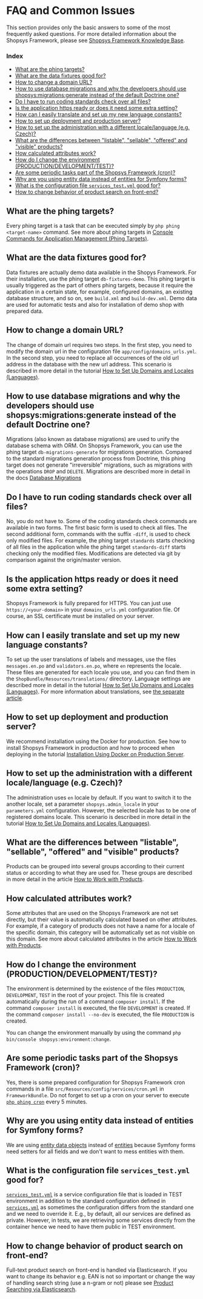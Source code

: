 # FAQ and Common Issues

This section provides only the basic answers to some of the most frequently asked questions.
For more detailed information about the Shopsys Framework, please see [Shopsys Framework Knowledge Base](../index.md).

### Index
- [What are the phing targets?](#what-are-the-phing-targets)
- [What are the data fixtures good for?](#what-are-the-data-fixtures-good-for)
- [How to change a domain URL?](#how-to-change-a-domain-url)
- [How to use database migrations and why the developers should use shopsys:migrations:generate instead of the default Doctrine one?](#how-to-use-database-migrations-and-why-the-developers-should-use-shopsysmigrationsgenerate-instead-of-the-default-doctrine-one)
- [Do I have to run coding standards check over all files?](#do-i-have-to-run-coding-standards-check-over-all-files)
- [Is the application https ready or does it need some extra setting?](#is-the-application-https-ready-or-does-it-need-some-extra-setting)
- [How can I easily translate and set up my new language constants?](#how-can-i-easily-translate-and-set-up-my-new-language-constants)
- [How to set up deployment and production server?](#how-to-set-up-deployment-and-production-server)
- [How to set up the administration with a different locale/language (e.g. Czech)?](#how-to-set-up-the-administration-with-a-different-localelanguage-eg-czech)
- [What are the differences between "listable", "sellable", "offered" and "visible" products?](#what-are-the-differences-between-listable-sellable-offered-and-visible-products)
- [How calculated attributes work?](#how-calculated-attributes-work)
- [How do I change the environment (PRODUCTION/DEVELOPMENT/TEST)?](#how-do-i-change-the-environment-productiondevelopmenttest)
- [Are some periodic tasks part of the Shopsys Framework (cron)?](#are-some-periodic-tasks-part-of-the-shopsys-framework-cron)
- [Why are you using entity data instead of entities for Symfony forms?](#why-are-you-using-entity-data-instead-of-entities-for-symfony-forms)
- [What is the configuration file `services_test.yml` good for?](#what-is-the-configuration-file-services_testyml-good-for)
- [How to change behavior of product search on front-end?](#how-to-change-behavior-of-product-search-on-front-end)

## What are the phing targets?
Every phing target is a task that can be executed simply by `php phing <target-name>` command.
See more about phing targets in [Console Commands for Application Management (Phing Targets)](./console-commands-for-application-management-phing-targets.md).

## What are the data fixtures good for?
Data fixtures are actually demo data available in the Shopys Framework.
For their installation, use the phing target `db-fixtures-demo`.
This phing target is usually triggered as the part of others phing targets, because it require the application in a certain state, for example, configured domains, an existing database structure, and so on, see `build.xml` and `build-dev.xml`.
Demo data are used for automatic tests and also for installation of demo shop with prepared data.

## How to change a domain URL?
The change of domain url requires two steps.
In the first step, you need to modify the domain url in the configuration file `app/config/domains_urls.yml`.
In the second step, you need to replace all occurrences of the old url address in the database with the new url address.
This scenario is described in more detail in the tutorial [How to Set Up Domains and Locales (Languages)](./how-to-set-up-domains-and-locales.md#4-change-the-url-address-for-an-existing-domain).

## How to use database migrations and why the developers should use shopsys:migrations:generate instead of the default Doctrine one?
Migrations (also known as database migrations) are used to unify the database schema with ORM.
On Shopsys Framework, you can use the phing target `db-migrations-generate` for migrations generation.
Compared to the standard migrations generation process from Doctrine, this phing target does not generate "irreversible" migrations, such as migrations with the operations `DROP` and `DELETE`.
Migrations are described more in detail in the docs [Database Migrations](./database-migrations.md)

## Do I have to run coding standards check over all files?
No, you do not have to.
Some of the coding standards check commands are available in two forms.
The first basic form is used to check all files.
The second additional form, commands with the suffix `-diff`, is used to check only modified files.
For example, the phing target `standards` starts checking of all files in the application while the phing target `standards-diff` starts checking only the modified files.
Modifications are detected via git by comparison against the origin/master version.

## Is the application https ready or does it need some extra setting?
Shopsys Framework is fully prepared for HTTPS.
You can just use `https://<your-domain>` in your `domains_urls.yml` configuration file.
Of course, an SSL certificate must be installed on your server.

## How can I easily translate and set up my new language constants?
To set up the user translations of labels and messages, use the files `messages.en.po` and `validators.en.po`, where `en` represents the locale.
These files are generated for each locale you use, and you can find them in the `ShopBundle/Resources/translations/` directory.
Language settings are described more in detail in the tutorial [How to Set Up Domains and Locales (Languages)](./how-to-set-up-domains-and-locales.md#3-locale-settings).
For more information about translations, see [the separate article](/docs/introduction/translations.md).

## How to set up deployment and production server?
We recommend installation using the Docker for production.
See how to install Shopsys Framework in production and how to proceed when deploying in the tutorial [Installation Using Docker on Production Server](../installation/installation-using-docker-on-production-server.md).

## How to set up the administration with a different locale/language (e.g. Czech)?
The administration uses `en` locale by default.
If you want to switch it to the another locale, set a parameter `shopsys.admin_locale` in your `parameters.yml` configuration.
However, the selected locale has to be one of registered domains locale.
This scenario is described in more detail in the tutorial [How to Set Up Domains and Locales (Languages)](./how-to-set-up-domains-and-locales.md#36-locale-in-administration).

## What are the differences between "listable", "sellable", "offered" and "visible" products?
Products can be grouped into several groups according to their current status or according to what they are used for.
These groups are described in more detail in the article [How to Work with Products](./how-to-work-with-products.md).

## How calculated attributes work?
Some attributes that are used on the Shopsys Framework are not set directly, but their value is automatically calculated based on other attributes.
For example, if a category of products does not have a name for a locale of the specific domain, this category will be automatically set as not visible on this domain.
See more about calculated attributes in the article [How to Work with Products](./how-to-work-with-products.md).

## How do I change the environment (PRODUCTION/DEVELOPMENT/TEST)?
The environment is determined by the existence of the files `PRODUCTION`, `DEVELOPMENT`, `TEST` in the root of your project.
This file is created automatically during the run of a command `composer install`.
If the command `composer install` is executed, the file `DEVELOPMENT` is created.
If the command `composer install --no-dev` is executed, the file `PRODUCTION` is created.

You can change the environment manually by using the command `php bin/console shopsys:environment:change`.

## Are some periodic tasks part of the Shopsys Framework (cron)?
Yes, there is some prepared configuration for Shopsys Framework cron commands in a file `src/Resources/config/services/cron.yml` in `FrameworkBundle`.
Do not forget to set up a cron on your server to execute [`php phing cron`](/docs/introduction/console-commands-for-application-management-phing-targets.md#cron) every 5 minutes.

## Why are you using entity data instead of entities for Symfony forms?
We are using [entity data objects](entities.md#entity-data) instead of [entities](basics-about-model-architecture.md#entity)
because Symfony forms need setters for all fields and we don't want to mess entities with them.

## What is the configuration file `services_test.yml` good for?
[`services_test.yml`](../../project-base/src/Shopsys/ShopBundle/Resources/config/services_test.yml)
is a service configuration file that is loaded in TEST environment in addition to
the standard configuration defined in [`services.yml`](../../project-base/src/Shopsys/ShopBundle/Resources/config/services.yml) as sometimes the configuration differs from the standard one and we need to override it.
E.g., by default, all our services are defined as private. However, in tests, we are retrieving some services directly from the container hence we need to have them public in TEST environment.

## How to change behavior of product search on front-end?
Full-text product search on front-end is handled via Elasticsearch. If you want to change its behavior e.g. EAN is not so important or change the way of handling search string (use a n-gram or not) please see [Product Searching via Elasticsearch](/docs/introduction/product-search-via-elasticsearch.md#how-to-change-the-default-index-data-export-setting-and-searching-behavior).
